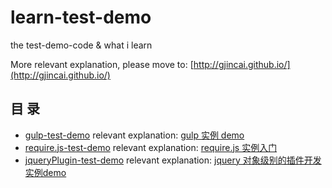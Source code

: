 # learn-test-demo

the test-demo-code & what i learn

More relevant explanation, please move to: [http://gjincai.github.io/](http://gjincai.github.io/)

## 目 录

- [gulp-test-demo](/gulp-test-demo/)    relevant explanation: [gulp 实例 demo](http://gjincai.github.io/2016/03/15/gulp-%E5%AE%9E%E4%BE%8B-demo/)
- [require.js-test-demo](/requirejs-test-demo/)     relevant explanation: [require.js 实例入门](http://gjincai.github.io/2016/04/01/require-js-%E5%AE%9E%E4%BE%8B%E5%85%A5%E9%97%A8/)
- [jqueryPlugin-test-demo](/jqueryPlugin-test-demo/)    relevant explanation: [jquery 对象级别的插件开发 实例demo](http://gjincai.github.io/2016/04/10/jquery-%E5%AF%B9%E8%B1%A1%E7%BA%A7%E5%88%AB%E7%9A%84%E6%8F%92%E4%BB%B6%E5%BC%80%E5%8F%91-%E5%AE%9E%E4%BE%8Bdemo/)
